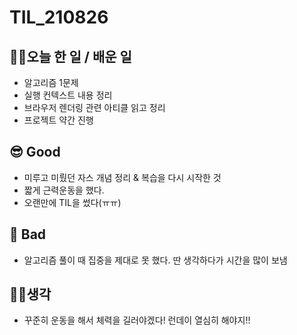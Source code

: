 # TIL_210826

## 👩‍💻오늘 한 일 / 배운 일

- 알고리즘 1문제
- 실행 컨텍스트 내용 정리
- 브라우저 렌더링 관련 아티클 읽고 정리
- 프로젝트 약간 진행

## 😎 Good

- 미루고 미뤘던 자스 개념 정리 & 복습을 다시 시작한 것
- 짧게 근력운동을 했다.
- 오랜만에 TIL을 썼다(ㅠㅠ)

## 🤢 Bad

- 알고리즘 풀이 때 집중을 제대로 못 했다. 딴 생각하다가 시간을 많이 보냄

## 🏃‍♀️생각

- 꾸준히 운동을 해서 체력을 길러야겠다! 런데이 열심히 해야지!!
